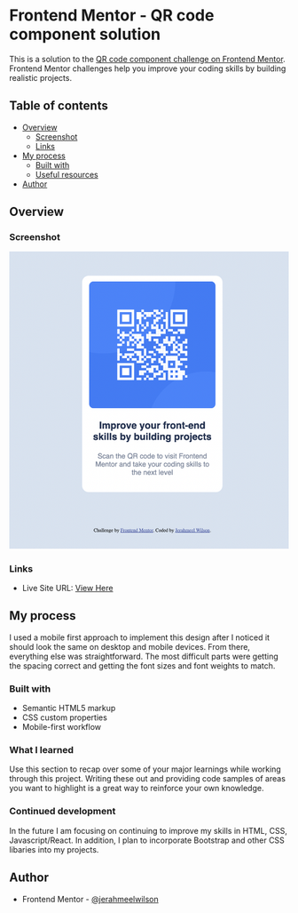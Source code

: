 # Frontend Mentor - QR code component solution

This is a solution to the [QR code component challenge on Frontend Mentor](https://www.frontendmentor.io/challenges/qr-code-component-iux_sIO_H). Frontend Mentor challenges help you improve your coding skills by building realistic projects. 

## Table of contents

- [Overview](#overview)
  - [Screenshot](#screenshot)
  - [Links](#links)
- [My process](#my-process)
  - [Built with](#built-with)
  - [Useful resources](#useful-resources)
- [Author](#author)

## Overview

### Screenshot

![](./screenshot.png)

### Links
- Live Site URL: [View Here](https://jerahmeelwilson.github.io/qr-code-component/)

## My process

I used a mobile first approach to implement this design after I noticed it should look the same on desktop and mobile devices. From there, everything else was straightforward. The most difficult parts were getting the spacing correct and getting the font sizes and font weights to match. 

### Built with

- Semantic HTML5 markup
- CSS custom properties
- Mobile-first workflow


### What I learned

Use this section to recap over some of your major learnings while working through this project. Writing these out and providing code samples of areas you want to highlight is a great way to reinforce your own knowledge.

### Continued development

In the future I am focusing on continuing to improve my skills in HTML, CSS, Javascript/React. In addition, I plan to incorporate Bootstrap and other CSS libaries into my projects. 

## Author

- Frontend Mentor - [@jerahmeelwilson](https://www.frontendmentor.io/profile/jerahmeelwilson)

